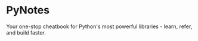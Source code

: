 # PyNotes
Your one-stop cheatbook for Python's most powerful libraries - learn, refer, and build faster.
